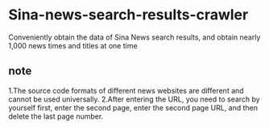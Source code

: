 # Sina-news-search-results-crawler
Conveniently obtain the data of Sina News search results, and obtain nearly 1,000 news times and titles at one time

## note
1.The source code formats of different news websites are different and cannot be used universally.
2.After entering the URL, you need to search by yourself first, enter the second page, enter the second page URL, and then delete the last page number.
